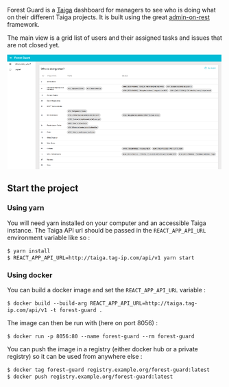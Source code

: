 Forest Guard is a [Taiga](https://taiga.io/) dashboard for managers to see who is doing what on their different Taiga projects. It is built using the great [admin-on-rest](https://marmelab.com/admin-on-rest/) framework.

The main view is a grid list of users and their assigned tasks and issues that are not closed yet. 

![ScreenShot](./screenshot.png)

## Start the project

### Using yarn

You will need yarn installed on your computer and an accessible Taiga instance. The Taiga API url should be passed in the `REACT_APP_API_URL` environment variable like so :

```
$ yarn install
$ REACT_APP_API_URL=http://taiga.tag-ip.com/api/v1 yarn start
```

### Using docker

You can build a docker image and set the `REACT_APP_API_URL` variable : 

```
$ docker build --build-arg REACT_APP_API_URL=http://taiga.tag-ip.com/api/v1 -t forest-guard .
```

The image can then be run with (here on port 8056) : 

```
$ docker run -p 8056:80 --name forest-guard --rm forest-guard
```

You can push the image in a registry (either docker hub or a private registry) so it can be used from anywhere else : 

```
$ docker tag forest-guard registry.example.org/forest-guard:latest
$ docker push registry.example.org/forest-guard:latest
```

